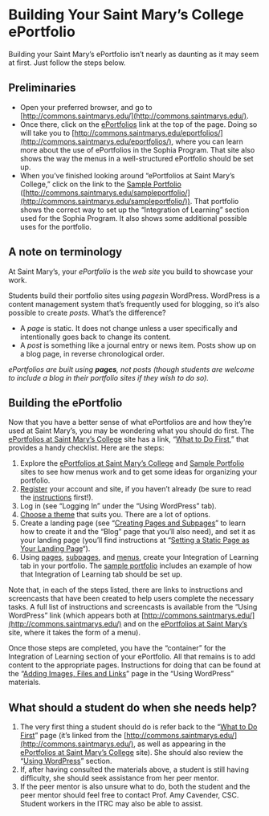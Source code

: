 # Building Your Saint Mary’s College ePortfolio

Building your Saint Mary’s ePortfolio isn’t nearly as daunting as it may seem at first. Just follow the steps below.

## Preliminaries
* Open your preferred browser, and go to [http://commons.saintmarys.edu/](http://commons.saintmarys.edu/).
* Once there, click on the [ePortfolios](http://commons.saintmarys.edu/eportfolios/) link at the top of the page. Doing so will take you to [http://commons.saintmarys.edu/eportfolios/](http://commons.saintmarys.edu/eportfolios/), where you can learn more about the use of ePortfolios in the Sophia Program. That site also shows the way the menus in a well-structured ePortfolio should be set up.
* When you’ve finished looking around “ePortfolios at Saint Mary’s College,” click on the link to the [Sample Portfolio](http://commons.saintmarys.edu/sampleportfolio/) ([http://commons.saintmarys.edu/sampleportfolio/](http://commons.saintmarys.edu/sampleportfolio/)). That portfolio shows the correct way to set up the “Integration of Learning” section used for the Sophia Program. It also shows some additional possible uses for the portfolio.

## A note on terminology

At Saint Mary’s, your *ePortfolio* is the *web site* you build to showcase your work.

Students build their portfolio sites using *pages*in WordPress. WordPress is a content management system that’s frequently used for blogging, so it’s also possible to create *posts*. What’s the difference?

*  A *page* is static. It does not change unless a user specifically and intentionally goes back to change its content.
* A *post* is something like a journal entry or news item. Posts show up on a blog page, in reverse chronological order.

*ePortfolios are built using **pages**, not posts (though students are welcome to include a blog in their portfolio sites if they wish to do so).*

## Building the ePortfolio
Now that you have a better sense of what ePortfolios are and how they’re used at Saint Mary’s, you may be wondering what you should do first. The [ePortfolios at Saint Mary’s College](http://commons.saintmarys.edu/eportfolios) site has a link, “[What to Do First](http://commons.saintmarys.edu/eportfolios/building-your-portfolio/),” that provides a handy checklist. Here are the steps:

1. Explore the [ePortfolios at Saint Mary’s College](http://commons.saintmarys.edu/eportfolios/) and [Sample Portfolio](http://commons.saintmarys.edu/sampleportfolio/) sites to see how menus work and to get some ideas for organizing your portfolio.
2. [Register](http://commons.saintmarys.edu/register/) your account and site, if you haven’t already (be sure to read the [instructions](http://commons.saintmarys.edu/signing-up-and-creating-a-site/) first!).
3. Log in (see “Logging In” under the “Using WordPress” tab).
4. [Choose a theme](http://commons.saintmarys.edu/eportfolios/using-wordpress/choosing-a-theme/) that suits you. There are a lot of options.
5. Create a landing page (see “[Creating Pages and Subpages](http://commons.saintmarys.edu/eportfolios/using-wordpress/creating-pages-and-subpages/)” to learn how to create it and the “Blog” page that you’ll also need), and set it as your landing page (you’ll find instructions at “[Setting a Static Page as Your Landing Page](http://commons.saintmarys.edu/eportfolios/using-wordpress/setting-a-static-page-as-your-landing-page/)“).
6. Using [pages](http://commons.saintmarys.edu/eportfolios/using-wordpress/creating-pages-and-subpages/), [subpages](http://commons.saintmarys.edu/eportfolios/using-wordpress/creating-pages-and-subpages/), and [menus](http://commons.saintmarys.edu/eportfolios/using-wordpress/creating-menus/), create your Integration of Learning tab in your portfolio. The [sample portfolio](http://commons.saintmarys.edu/sampleportfolio/) includes an example of how that Integration of Learning tab should be set up.

Note that, in each of the steps listed, there are links to instructions and screencasts that have been created to help users complete the necessary tasks. A full list of instructions and screencasts is available from the “Using WordPress” link (which appears both at [http://commons.saintmarys.edu/](http://commons.saintmarys.edu/) and on the [ePortfolios at Saint Mary’s](http://commons.saintmarys.edu/eportfolios) site, where it takes the form of a menu).

Once those steps are completed, you have the “container” for the Integration of Learning section of your ePortfolio. All that remains is to add content to the appropriate pages. Instructions for doing that can be found at the “[Adding Images, Files and Links](http://commons.saintmarys.edu/eportfolios/using-wordpress/adding-images-files-and-links/)” page in the “Using WordPress” materials.

## What should a student do when she needs help?

1. The very first thing a student should do is refer back to the “[What to Do First](http://commons.saintmarys.edu/eportfolios/building-your-portfolio/)” page (it’s linked from the [http://commons.saintmarys.edu/](http://commons.saintmarys.edu/), as well as appearing in the [ePortfolios at Saint Mary’s College](http://commons.saintmarys.edu/eportfolios/) site). She should also review the “[Using WordPress](http://commons.saintmarys.edu/eportfolios/using-wordpress/)” section.
2. If, after having consulted the materials above, a student is still having difficulty, she should seek assistance from her peer mentor.
3. If the peer mentor is also unsure what to do, both the student and the peer mentor should feel free to contact Prof. Amy Cavender, CSC. Student workers in the ITRC may also be able to assist.


